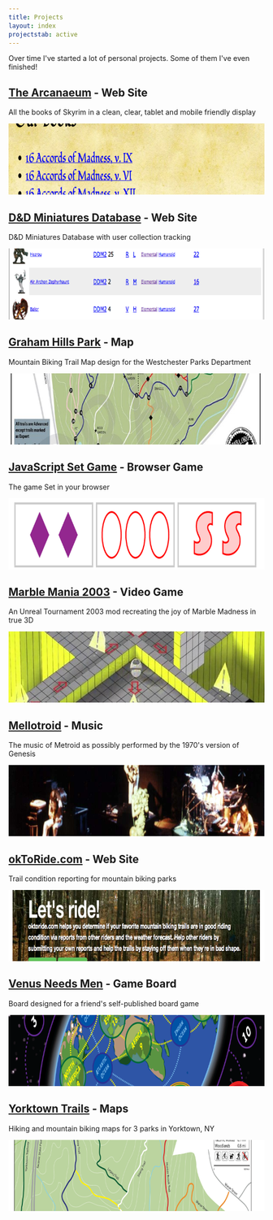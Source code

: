 ```yaml
---
title: Projects
layout: index
projectstab: active
---
```


Over time I've started a lot of personal projects. Some of them I've even finished!

## [The Arcanaeum](/projects/the-arcanaeum/) - Web Site

All the books of Skyrim in a clean, clear, tablet and mobile friendly display

<img width="780" height="140" src="/images/banner-the-arcanaeum.png" class="thumbnail" />

## [D&D Miniatures Database](/projects/ddmdb/) - Web Site

D&D Miniatures Database with user collection tracking

<img width="780" height="140" src="/images/banner-ddmdb.png" class="thumbnail" />

## [Graham Hills Park](/projects/graham-hills-park/) - Map

Mountain Biking Trail Map design for the Westchester Parks Department

<img width="780" height="140" src="/images/banner-graham-hills-park.jpeg" class="thumbnail" />

## [JavaScript Set Game](/projects/javascript-set/) - Browser Game

The game Set in your browser

<img width="780" height="140" src="/images/banner-javascript-set.png" class="thumbnail" />

## [Marble Mania 2003](/projects/marble-mania-2003/) - Video Game

An Unreal Tournament 2003 mod recreating the joy of Marble Madness in true 3D

<img width="780" height="140" src="/images/banner-marble-mania-2003.jpeg" class="thumbnail" />

## [Mellotroid](/projects/mellotroid/) - Music

The music of Metroid as possibly performed by the 1970's version of Genesis

<img width="780" height="140" src="/images/banner-mellotroid.png" class="thumbnail" />

## [okToRide.com](/projects/oktoride/) - Web Site

Trail condition reporting for mountain biking parks

<img width="780" height="140" src="/images/banner-oktoride.png" class="thumbnail" />

## [Venus Needs Men](/projects/venus-needs-men/) - Game Board

Board designed for a friend's self-published board game

<img width="780" height="140" src="/images/banner-venus-needs-men.png" class="thumbnail" />

## [Yorktown Trails](/projects/yorktown-trails/) - Maps

Hiking and mountain biking maps for 3 parks in Yorktown, NY

<img width="780" height="140" src="/images/banner-yorktown-trails.png" class="thumbnail" />

<!--
## [Continuous Integration Build Monitor](/projects/ci-build-monitor/) - Quartz Composer

<img width="780" height="140" src="/images/banner-ci-build-monitor.jpeg" class="thumbnail">

Mac Screensaver for displaying Continious Integration project statuses

## [Development Tips Screensaver](/projects/dev-tips-screensaver/) - Quartz Composer

<img width="780" height="140" src="/images/banner-development-tips-screensaver.png" class="thumbnail">

Mac Screensaver for displaying software development tips and reminders

## [RPG Audio Mixer](/projects/rpg-audio-mixer/) - Java

<img width="780" height="140" src="/images/banner-rpg-audio-mixer.png" class="thumbnail">

An music and sound effect tool for pen & paper RPGs

## [RPG Table](/projects/rpg-table/) - Google SketchUp

<img width="780" height="140" src="/images/banner-rpg-table.jpeg" class="thumbnail">

Gaming furniture concept design

## [Scavenger Hunt](/projects/scavenger-hunt/) - UnrealScript

<img width="780" height="140" src="/images/banner-scavenger-hunt.png" class="thumbnail">

A scavenger hunt themed game mod for Unreal Tournament

-->

